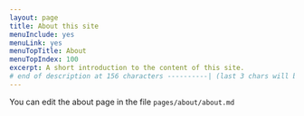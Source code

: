 ```yaml
---
layout: page
title: About this site
menuInclude: yes
menuLink: yes
menuTopTitle: About
menuTopIndex: 100
excerpt: A short introduction to the content of this site.
# end of description at 156 characters ----------| (last 3 chars will be replaced by '...' on overflow)
---
```


You can edit the about page in the file `pages/about/about.md`
